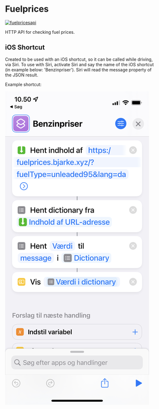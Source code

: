 # Fuelprices
[![fuelpricesapi](https://github.com/bjarke-xyz/go-monorepo/actions/workflows/fuelpricesapi.yaml/badge.svg)](https://github.com/bjarke-xyz/go-monorepo/actions/workflows/fuelpricesapi.yaml)

HTTP API for checking fuel prices.


## iOS Shortcut
Created to be used with an iOS shortcut, so it can be called while driving, via Siri. To use with Siri, activate Siri and say the name of the iOS shortcut (in example below: 'Benzinpriser'). Siri will read the message property of the JSON result.

Example shortcut:

![ios shortcut](./docs/ios_shortcut.jpeg)